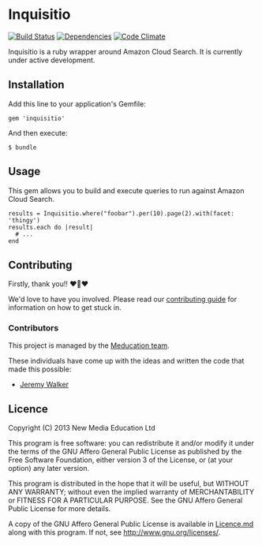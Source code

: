 # Inquisitio

[![Build Status](https://travis-ci.org/meducation/inquisitio.png)](https://travis-ci.org/meducation/inquisitio)
[![Dependencies](https://gemnasium.com/meducation/inquisitio.png?travis)](https://gemnasium.com/meducation/inquisitio)
[![Code Climate](https://codeclimate.com/github/meducation/inquisitio.png)](https://codeclimate.com/github/meducation/inquisitio)

Inquisitio is a ruby wrapper around Amazon Cloud Search. It is currently under active development.

## Installation

Add this line to your application's Gemfile:

    gem 'inquisitio'

And then execute:

    $ bundle

## Usage

This gem allows you to build and execute queries to run against Amazon Cloud Search.

```
results = Inquisitio.where("foobar").per(10).page(2).with(facet: 'thingy')
results.each do |result|
  # ...
end
```

## Contributing

Firstly, thank you!! :heart::sparkling_heart::heart:

We'd love to have you involved. Please read our [contributing guide](https://github.com/meducation/inquisitio/tree/master/CONTRIBUTING.md) for information on how to get stuck in.

### Contributors

This project is managed by the [Meducation team](http://company.meducation.net/about#team). 

These individuals have come up with the ideas and written the code that made this possible:

- [Jeremy Walker](http://github.com/iHID)

## Licence

Copyright (C) 2013 New Media Education Ltd

This program is free software: you can redistribute it and/or modify
it under the terms of the GNU Affero General Public License as published by
the Free Software Foundation, either version 3 of the License, or
(at your option) any later version.

This program is distributed in the hope that it will be useful,
but WITHOUT ANY WARRANTY; without even the implied warranty of
MERCHANTABILITY or FITNESS FOR A PARTICULAR PURPOSE.  See the
GNU Affero General Public License for more details.

A copy of the GNU Affero General Public License is available in [Licence.md](https://github.com/meducation/inquisitio/blob/master/LICENCE.md)
along with this program.  If not, see <http://www.gnu.org/licenses/>.
